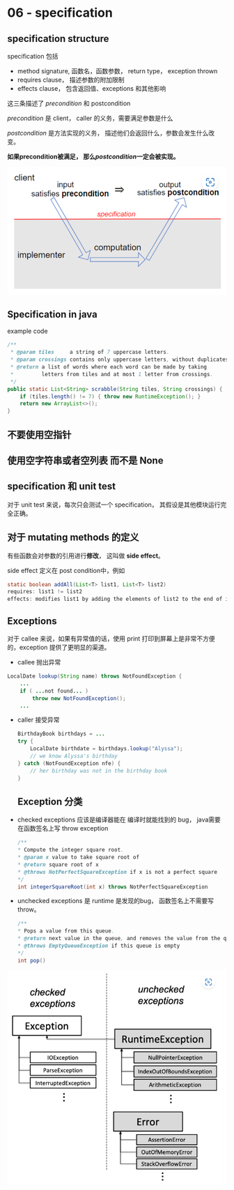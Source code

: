 # 06 - specification

## specification structure

specification  包括 

- method signature,  函数名，函数参数， return type， exception thrown
- requires clause， 描述参数的附加限制
- effects clause， 包含返回值、exceptions 和其他影响

这三条描述了 *precondition*  和 postcondition

*precondition* 是 client， caller 的义务，需要满足参数是什么

*postcondition* 是方法实现的义务， 描述他们会返回什么，参数会发生什么改变。

**如果precondition被满足， 那么*postcondition*一定会被实现。**

![image](./images/06-specification-01.png)



## Specification in java

example code

```java
/**
 * @param tiles     a string of 7 uppercase letters.
 * @param crossings contains only uppercase letters, without duplicates.
 * @return a list of words where each word can be made by taking
 *         letters from tiles and at most 1 letter from crossings.
 */
public static List<String> scrabble(String tiles, String crossings) {
    if (tiles.length() != 7) { throw new RuntimeException(); }
    return new ArrayList<>();
}
```



## 不要使用空指针



## 使用空字符串或者空列表 而不是 None



## specification 和 unit test

对于 unit test 来说，每次只会测试一个 specification， 其假设是其他模块运行完全正确。

## 

## 对于 mutating methods 的定义

有些函数会对参数的引用进行**修改**， 这叫做 **side effect**。 

side effect 定义在 post condition中，例如 

```java
static boolean addAll(List<T> list1, List<T> list2)
requires: list1 != list2
effects: modifies list1 by adding the elements of list2 to the end of it, and returns true if list1 changed as a result of call
```



## Exceptions

对于 callee 来说，如果有异常值的话，使用 print 打印到屏幕上是非常不方便的，exception 提供了更明显的渠道。

-  callee 抛出异常

  ```java
  LocalDate lookup(String name) throws NotFoundException {
      ...
      if ( ...not found... )
          throw new NotFoundException();
      ...
  ```

- caller 接受异常

  ```java
  BirthdayBook birthdays = ...
  try {
      LocalDate birthdate = birthdays.lookup("Alyssa");
      // we know Alyssa's birthday
  } catch (NotFoundException nfe) {
      // her birthday was not in the birthday book
  }
  ```

  

  ## Exception 分类

- checked exceptions 应该是编译器能在 编译时就能找到的 bug， java需要在函数签名上写 throw exception

  ``` java
  /**
  * Compute the integer square root.
  * @param x value to take square root of
  * @return square root of x
  * @throws NotPerfectSquareException if x is not a perfect square
  */
  int integerSquareRoot(int x) throws NotPerfectSquareException
  ```

  

- unchecked exceptions  是 runtime 是发现的bug， 函数签名上不需要写 throw。

  ```java
  /**
  * Pops a value from this queue.
  * @return next value in the queue, and removes the value from the queue
  * @throws EmptyQueueException if this queue is empty
  */
  int pop()
  ```

  

![image-20240223154532712](.\images\06-exception.png)